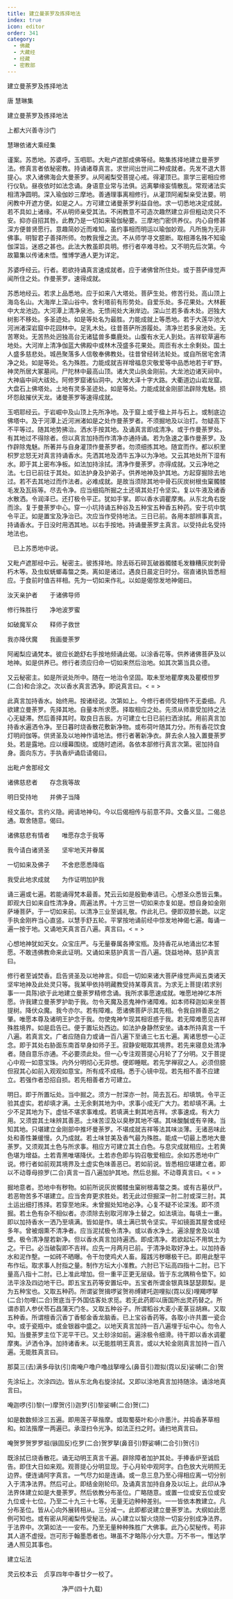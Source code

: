 ```yaml
---
title: 建立曼荼罗及拣择地法
index: true
icon: editor
order: 341
category:
  - 佛藏
  - 大藏经
  - 经藏
  - 密教部
---
```


  建立曼荼罗及拣择地法  

唐 慧琳集  

建立曼荼罗及拣择地法  

上都大兴善寺沙门  

慧琳依诸大乘经集  

谨案。苏悉地。苏婆呼。玉呬耶。大毗卢遮那成佛等经。略集拣择地建立曼荼罗法。修真言者依秘密教。持诵诸尊真言。求世间出世间二种成就者。先发不退大菩提心。求入诸佛海会大曼荼罗。从阿阇梨受菩提心戒。得灌顶已。禀学三密相应修行仪轨。昼夜依时如法念诵。身语意业常与法俱。远离攀缘妄情散乱。常观诸法实相清净圆明。深入瑜伽妙三摩地。善通理事离相修行。从灌顶阿阇梨亲受法要。明闲教中开遮方便。如是之人。方可建立诸曼荼罗利益自他。求一切悉地决定成就。若不具如上诸缘。不从明师亲受其法。不闲教意不可造次趣然建立非但粗动灵只不安。抑亦自招其咎。此教乃是一切如来瑜伽秘要。三摩地门密供养仪。内心自修甚深方便普贤愿行。意趣简妙近而难知。虽约事相而明运以瑜伽妙观。凡所施为无非佛事。明智君子善择所师。勿教我慢之流。不从师学寻文臆断。取相滞名殊不知瑜伽深旨。迷惑之甚也。此法大教虽即具明。修行者卒难寻检。又不明先后次第。今故纂集以传诸未悟。惟博学通人更为详定。  

苏婆呼经云。行者。若欲持诵真言速成就者。应于诸佛曾所住处。或于菩萨缘觉声闻所住之处。作曼荼罗。速得成就。  

苏悉地经云。若求上品悉地。应于如来八大塔处。菩萨生处。修苦行处。高山顶上海岛名山。大海岸上深山谷中。舍利塔前有形势处。自爱乐处。多花果处。大林薮中大龙池边。大河潭上清净泉池。无愦闹处大湫岸边。深山兰若多香木处。迥独大树影不移处。多圣迹处。如是等处名为最胜。力能成就上等悉地。若于大莲华池大河洲渚深岩窟中花园林中。足乳木处。往昔菩萨所游履处。清净兰若多泉池处。无苦寒处。无苦热处迥独高台无诸猛兽多麋鹿处。山腹有水无人到处。吉祥软草遍布地处。大河岸上清净伽蓝大佛殿中或林木茂盛多花果处。周匝有水土余剩处。国土人盛多慈悲处。城邑聚落多人信敬奉佛教处。往昔曾经转法轮处。或自所居宅舍清净之处。如是等处。名为殊胜。力能成就吉祥增福息灾敬爱等中品悉地若于旷野。神灵所居大冢墓间。尸陀林中最高山顶。诸大灵山执金刚前。大龙池边诸天祠中。大神庙中祠大祓处。阿修罗窟诸仙洞中。大陂大泽十字大路。大衢道边山岩龙窟。大盘石上佛塔处。土地有灵多圣迹处。如是等处。力能成就金刚部法辟除鬼魅。损坏怨敌摧伏天龙。诸曼荼罗等速得成就。  

玉呬耶经云。于岩崛中及山顶上先所净地。及于窟上或于楹上并与石上。或制底边佛塔中。及于河潭上近河洲渚如是之处作曼荼罗者。不须掘地及以治打。勿疑高下不平等过。随其地势拂治。洒水手按其地。及诵真言即成清净。或于作曼荼罗处。有其地过不得除者。但以真言加持而作清净亦通持诵。若为急速之事作曼荼罗。及作辟除鬼魅。所著并与自身灌顶作曼荼罗者。勿须细拣其地。随宜而作。都以枳里枳罗忿怒无对真言持诵香水。先洒其地及洒牛五净以为净地。又云其地处所下湿有水。即于其上密布净板。如法加持涂拭。清净作曼荼罗。亦得成就。又云净地之法。七日已前往于其处。如法护身及护弟子。供养地神及护其地。方起穿掘除去地过。若不去其地过而作法者。必难成就。是故当须除其地中骨石灰炭树根虫窠髑髅毛发及瓦砾等。尽去令净。应当细捣所掘之土还填其处打令坚实。复以牛液及诸香水散洒。令润泽已。还打极令平正。犹如手掌。即以香水调瞿摩夷。从东北角右旋而涂。复于曼荼罗中心。穿一小坑持诵五种谷及五种宝五种香五种药。安于坑中筑令平正。如是置宝及净治已。次应当作受持地法。三日已前。各用本部辨事真言。持诵香水。于日没时用洒其地。以右手按地。持诵曼荼罗主真言。以受持此名受持地法也。  

　已上苏悉地中说。  

又毗卢遮那经中云。秘密主。彼拣择地。除去砾石碎瓦破器髑髅毛发糠糟灰炭刺骨朽木等。及虫蚁蜣螂毒螫之类。离如是诸过。遇良日晨定日时分。宿直诸执皆悉相应。于食前时值吉祥相。先为一切如来作礼。以如是偈惊发地神偈曰。  

汝天亲护者　　于诸佛导师  

修行殊胜行　　净地波罗蜜  

如破魔军众　　释师子救世  

我亦降伏魔　　我画曼荼罗  

阿阇梨应诵梵本。彼应长跪舒右手按地频诵此偈。以涂香花等。供养诸佛菩萨及以地神。如是供养已。修行者须应归命一切如来然后治地。如其次第当具众德。  

又云秘密主。如是所说处所中。随在一地治令坚固。取未至地瞿摩夷及瞿模怛罗(二合)和合涂之。次以香水真言洒净。即说真言曰。< =  >  

此真言加持香水。始终用。按诸经说。次第如上。今修行者师受相传不无委细。凡欲建立曼荼罗。先择其地。自量本所求愿。择取相应之处。先须从师禀受加持之法心无疑滞。然后善择其时。取良日吉辰。方可建立七日已前扫洒涂拭。用前真言加持香水遍洒令净。至日暮时烧香散花敷新净物。或布荷叶随其力分。所有香花饮食灯明阏伽等。供贤圣及以地神作请地法。修行者著新净衣。屏去余人独入置曼荼罗处。若是露地。应以缦幕围绕。或随时遮闭。各依本部修行真言次第。密加持自身。面向东方。手执香炉诵启请偈曰。  

出毗卢舍那经文  

诸佛慈悲者　　存念我等故  

明日受持地　　并佛子当降  

经文虽尔。言约义隐。阙请地神句。今以后偈相传与前意不异。文备义显。二偈总通。取舍随意。偈曰。  

诸佛慈悲有情者　　唯愿存念于我等  

我今请白诸贤圣　　坚牢地天并眷属  

一切如来及佛子　　不舍悲愿悉降临  

我受此地求成就　　为作证明加护我  

诵三遍或七遍。若能诵得梵本最善。梵云云如是殷勤奉请已。心想圣众悉皆云集。即观大日如来自性清净身。周遍法界。十方三世一切如来亦复如是。想自身如金刚萨埵菩萨。于一切如来前。以清净三业至诚礼敬。作此礼已。便即双膝长跪。以定手执金刚杵当心直竖。以慧手舒五轮。平掌按地诵前经中惊发地神偈七遍。每诵一遍一按于地。又诵地天真言百八遍。真言曰。< =  >  

心想地神犹如天女。众宝庄严。与无量眷属各捧宝瓶。及持香花从地涌出忆本誓愿。不敢违佛教命来此证明。又诵如来慈护真言一百八遍。饶益地神。慈护真言曰。  

修行者至诚焚香。启告贤圣及以地神言。仰启一切如来诸大菩萨缘觉声闻五类诸天坚牢地神及此处灵只等。我某甲依持明藏教受持某尊真言。为求无上菩提(若求别事一一具陈)欲于此地建立曼荼罗精修念诵。我所求事愿速成就。唯愿地神忆本所愿。许我建立曼荼罗护助于我。勿令天魔及恶鬼神作诸障难。如本师释迦如来坐菩提树。降伏众魔。我今亦尔。若有障难。愿诸佛菩萨示其先相。令我自辨善恶之肇。唯愿本尊及诸明王护念于我。勿使鬼神乍现其相诳惑于我。若无障难愿见吉祥殊胜境界。如是启告已。便于置坛处西边。如法护身静然安坐。诵本所持真言一千八遍。若真言文。广者应随自力或诵一百八遍下至诵三七五七遍。离诸思想一心正念。即于其处右胁面东南首举身如师子王。寂静安眠取其境界。若先来寝息处清净者。随自意乐亦通。不必要须此处。但一心专注观菩提心月轮了了分明。又于菩提心中观一如意宝珠。内外分明彻心无异想。便即睡眠。若先学禅寂之人。必须但臆但寂其心如前入观观如意宝。所有成不成相。悉于心镜中现。若先相不善不应建立。若强作者恐招自损。若先相善者方可建立。  

明日。即于所置坛处。当中掘之。须方一肘深亦一肘。简去瓦石。却填筑。令平正验其虚实。若却填才满。土无余剩其地为中。求事小成无广大力。若却填不满。土少不足其地为下。虚怯不堪求事难成。若填满土剩其地吉祥。求事速成。有大力用。又须尝其土味辨其善恶。土味苦涩及以臭秽其地不堪。其味酸醎或有辛辣。当知其地。只堪建立金刚部中推坏曼荼罗。不堪成就吉祥等法其味淡薄。无诸恶味此处和善性兼缓慢。久乃成就。若土味甘美及香气最为殊胜。能成一切最上悉地大曼荼罗。又须观其土色与所求事。相应方可建立其土白色。与息灾成就相应。土若黄色堪为增益。土若青黑唯堪降伏。土若赤色即与钩召敬爱相应。余如苏悉地中广说。修行者如前观其境界及土虚实色味善恶已。若如前说。皆悉相应堪建立者。即以不动尊母捺罗(二合)真言一百八遍加护其地。然后总掘。不动尊真言曰。< =  >  

掘地意者。恐地中有秽物。如前所说灰炭髑髅虫窠树根毒螫之类。或有古墓伏尸。若恶物苦多不堪建立。应当舍弃更求胜处。若无此过但掘深一肘二肘或深三肘。其土运出细打拣择。若穿至地床。未曾掘处知地必净。心复不疑不论深浅。即不须掘。若土色有杂不相似者。亦须除去别取河岸净土替之。如法填治。每填土一重。即以加持香水一洒乃至填满。皆如是作。填土满已筑令坚实。平如镜面其屋舍或经多年。曾被烟熏不清净者。应当泥拭极令清净。或以香水净土。遍涂屋舍及以墙壁。极令清净屋若新净。但以香水真言加持遍洒。即成清净。若欲起坛不用筑土为之。干已。必当破裂即不吉祥。应先一月两月已前。于清净处取好净土。以加持香水和泥作墼。一如砖不晒曝。令干勿使鸡犬人畜。履践污秽曝极干已。即用此墼平布作坛。取求事人肘指之量。制作方坛大小准教。六肘已下坛高四指十二肘。已下量高八指十二肘。已上准此增加。但一重平正更无层级。皆于东北隅稍令垫下。如法平涂及四边地干已。即五宝五药等安置坛中。五宝者所谓金银真珠瑟瑟颇梨。是为五种宝也。又取五种药。所谓娑贺揖啰娑贺祢缚建吒迦哩拟(霓以反)哩羯啰拏(二合)勿哩(二合)贺底当于外国估客处求觅。若无此药即以唐国所出灵药替之。所谓赤箭人参伏苓石昌蒲天门冬。又取五种谷子。所谓稻谷大麦小麦菉豆胡麻。又取五种香。所谓檀香沉香丁香郁金香龙脑香。已上宝谷香药等。各取小许共置一瓷合中。或于瓷瓶中。或金银器中盛之。以地天真言加持一百八遍埋于坛中心。勿令人知。当曼荼罗主位下泥平干已。又土砂涂如前。遍涂极令细滑。待干即以香水调瞿摩夷。泸洒令净。加持诸香末。以无能胜明王真言。或以大轮金刚真言加持一百八遍。无能胜真言曰。  

那莫三(去)满多母驮(引)南唵户噜户噜战拏哩么(鼻音引)蹬拟(霓以反)娑嚩(二合)贺  

先涂坛上。次涂四边。皆从东北角右旋涂拭。又即以涂地真言加持随涂。诵涂地真言曰。  

唵迦啰(引)黎(一)摩贺(引)迦罗(引)黎娑嚩(二合)贺(二)  

如是数数频涂三五遍。即用莲子草揩摩。或取蜀葵叶和小许墨汁。并捣香茅草相和。如法揩摩一两遍已。承湿扫令光净。如法正扫之时。诵扫地真言曰。  

唵贺罗贺罗罗祖(镞固反)仡罗(二合)贺罗拏(鼻音引)野娑嚩(二合引)贺(引)  

既涂拭已烧香散花。诵无动明王真言千遍。辟除障者加护其处。手捧香炉至诚启告。即住大日如来观。观菩提心分明显现。于心月轮中观阿字。白色放大光明照无边界。便连诵阿字真言。一气尽力如是连诵。或一息三息乃至心得相应离一切分别入于清净法界。然后可止。即结金刚轮印。及诵真言加持自身及以坛上。此印从净法界体建立如是大曼荼罗。然后依教分布圣位。广略随意。或置一位或安五位或安九位或十七位。乃至二十九三十七等。无量无边种种差别。一一皆依本教建立。凡分布圣位。皆从心向外展转相从。三分减一。此即都说建立曼荼罗法。大纲如此愿例可知也。或有密从阿阇梨传受秘法。从心建立以智火烧除一切妄分别成净法界。于法界中。次第如法一一安布。乃至无量种种殊胜广大佛事。此乃心契秘传。苟非其人道不虚授。岂可形于翰墨悉者也。琳虽不才略陈小分大意。万不书一。惟达学通人照见其事也。  

建立坛法  

灵云校本云　贞享四年中春廿夕一校了。  

　　　　　　　　　净严(四十九载)  
